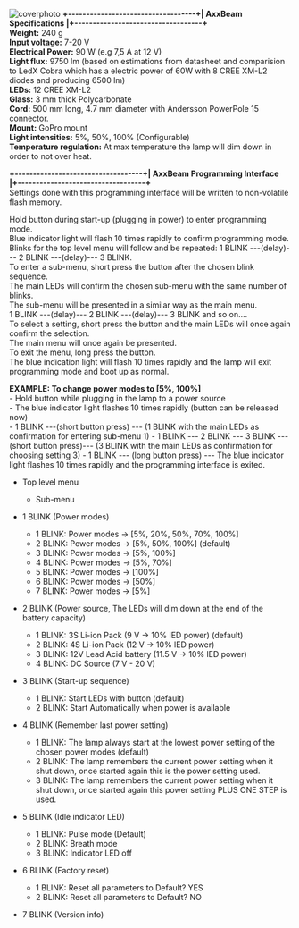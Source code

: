 ![coverphoto](./photos/AxxBeam_alpha.jpg)
__+-----------------------------------+|   AxxBeam Specifications          |+-----------------------------------+__  
__Weight:__ 240 g  
__Input voltage:__ 7-20 V  
__Electrical Power:__ 90 W (e.g 7,5 A at 12 V)  
__Light flux:__ 9750 lm (based on estimations from datasheet and comparision to LedX Cobra which has a electric power of 60W with 8 CREE XM-L2 diodes and producing 6500 lm)  
__LEDs:__ 12 CREE XM-L2  
__Glass:__ 3 mm thick Polycarbonate  
__Cord:__ 500 mm long, 4.7 mm diameter with Andersson PowerPole 15 connector.  
__Mount:__ GoPro mount  
__Light intensities:__ 5%, 50%, 100% (Configurable)  
__Temperature regulation:__ At max temperature the lamp will dim down in order to not over heat.  

__+-----------------------------------+|   AxxBeam Programming Interface   |+-----------------------------------+__  
Settings done with this programming interface will be written to non-volatile flash memory.

Hold button during start-up (plugging in power) to enter programming mode.  
Blue indicator light will flash 10 times rapidly to confirm programming mode.  
Blinks for the top level menu will follow and be repeated: 1 BLINK ---(delay)--- 2 BLINK ---(delay)--- 3 BLINK.  
To enter a sub-menu, short press the button after the chosen blink sequence.  
The main LEDs will confirm the chosen sub-menu with the same number of blinks.  
The sub-menu will be presented in a similar way as the main menu.  
1 BLINK ---(delay)--- 2 BLINK ---(delay)--- 3 BLINK and so on....  
To select a setting, short press the button and the main LEDs will once again confirm the selection.  
The main menu will once again be presented.  
To exit the menu, long press the button.  
The blue indication light will flash 10 times rapidly and the lamp will exit programming mode and boot up as normal.  

__EXAMPLE: To change power modes to [5%, 100%]__  
	- Hold button while plugging in the lamp to a power source  
	- The blue indicator light flashes 10 times rapidly (button can be released now)  
	- 1 BLINK ---(short button press) --- (1 BLINK with the main LEDs as confirmation for entering sub-menu 1) 
	- 1 BLINK --- 2 BLINK --- 3 BLINK ---(short button press)--- (3 BLINK with the main LEDs as confirmation for choosing setting 3)
	- 1 BLINK --- (long button press) --- The blue indicator light flashes 10 times rapidly and the programming interface is exited.  

- Top level menu  
	- Sub-menu  

- 1 BLINK (Power modes)  
	- 1 BLINK: Power modes -> [5%, 20%, 50%, 70%, 100%]  
	- 2 BLINK: Power modes -> [5%, 50%, 100%] (default)  
	- 3 BLINK: Power modes -> [5%, 100%]  
	- 4 BLINK: Power modes -> [5%, 70%]  
	- 5 BLINK: Power modes -> [100%]  
	- 6 BLINK: Power modes -> [50%]  
	- 7 BLINK: Power modes -> [5%]  

- 2 BLINK (Power source, The LEDs will dim down at the end of the battery capacity)  
	- 1 BLINK: 3S Li-ion Pack (9 V -> 10% lED power) (default)  
	- 2 BLINK: 4S Li-ion Pack (12 V -> 10% lED power)  
	- 3 BLINK: 12V Lead Acid battery (11.5 V -> 10% lED power)  
	- 4 BLINK: DC Source (7 V - 20 V)  

- 3 BLINK (Start-up sequence)  
	- 1 BLINK: Start LEDs with button (default)  
	- 2 BLINK: Start Automatically when power is available  

- 4 BLINK (Remember last power setting)  
	- 1 BLINK: The lamp always start at the lowest power setting of the chosen power modes (default)  
	- 2 BLINK: The lamp remembers the current power setting when it shut down, once started again this is the power setting used.  
	- 3 BLINK: The lamp remembers the current power setting when it shut down, once started again this power setting PLUS ONE STEP is used.  

- 5 BLINK (Idle indicator LED)  
	- 1 BLINK: Pulse mode (Default)  
	- 2 BLINK: Breath mode  
	- 3 BLINK: Indicator LED off  

- 6 BLINK (Factory reset)  
	- 1 BLINK: Reset all parameters to Default?  YES  
	- 2 BLINK: Reset all parameters to Default?  NO  

- 7 BLINK (Version info)  
